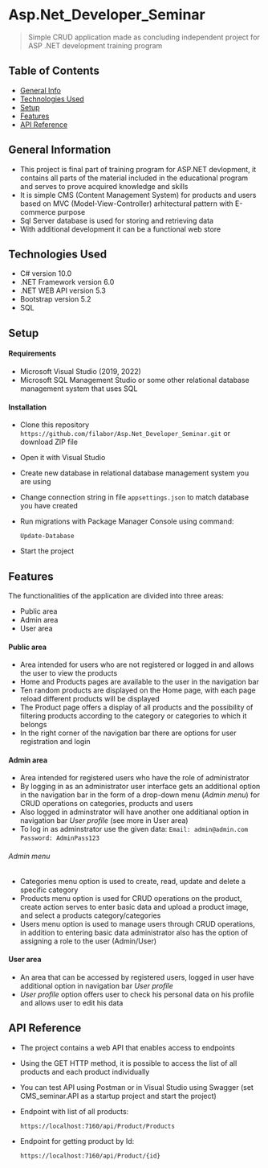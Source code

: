 # Asp.Net_Developer_Seminar
> Simple CRUD application made as concluding independent project for ASP .NET development training program

## Table of Contents
* [General Info](#general-information)
* [Technologies Used](#technologies-used)
* [Setup](#setup)
* [Features](#features)
* [API Reference](#api-reference)


## General Information
- This project is final part of training program for ASP.NET devlopment, it contains all parts of the material included in the educational program and serves to prove acquired knowledge and skills
- It is simple CMS (Content Management System) for products and users based on MVC (Model-View-Controller) arhitectural pattern with E-commerce purpose
- Sql Server database is used for storing and retrieving data
- With additional development it can be a functional web store

## Technologies Used
- C# version 10.0
- .NET Framework version 6.0
- .NET WEB API version 5.3
- Bootstrap version 5.2
- SQL


 ## Setup
 
 #### Requirements
 - Microsoft Visual Studio (2019, 2022)
 - Microsoft SQL Management Studio or some other relational database management system that uses SQL

 #### Installation
 - Clone this repository `https://github.com/filabor/Asp.Net_Developer_Seminar.git` or download ZIP file
 - Open it with Visual Studio
 - Create new database in relational database management system you are using
 - Change connection string in file `appsettings.json` to match database you have created
 - Run migrations with Package Manager Console using command:

   `Update-Database`
 - Start the project

 ## Features
 The functionalities of the application are divided into three areas: 
 - Public area
 - Admin area
 - User area
 
 #### Public area
 - Area intended for users who are not registered or logged in and allows the user to view the products
 - Home and Products pages are available to the user in the navigation bar
 - Ten random products are displayed on the Home page, with each page reload different products will be displayed
 - The Product page offers a display of all products and the possibility of filtering products according to the category or categories to which it belongs
 - In the right corner of the navigation bar there are options for user registration and login
 
 #### Admin area
 - Area intended for registered users who have the role of administrator
 - By logging in as an administrator user interface gets an additional option in the navigation bar in the form of a drop-down menu (*Admin menu*) for CRUD operations on categories, products and users
 - Also logged in adminstrator will have another one additianal option in navigation bar *User profile* (see more in User area)
 - To log in as adminstrator use the given data: `Email: admin@admin.com` `Password: AdminPass123`

###### *Admin menu*
 - Categories menu option is used to create, read, update and delete a specific category
 - Products menu option is used for CRUD operations on the product, create action serves to enter basic data and upload a product image, and select a products category/categories
 - Users menu option is used to manage users through CRUD operations, in addition to entering basic data administrator also has the option of assigning a role to the user (Admin/User)
 
 #### User area
 - An area that can be accessed by registered users, logged in user have additional option in navigation bar *User profile*
 - *User profile* option offers user to check his personal data on his profile and allows user to edit his data
 
 ## API Reference
 - The project contains a web API that enables access to endpoints
 - Using the GET HTTP method, it is possible to access the list of all products and each product individually
 - You can test API using Postman or in Visual Studio using Swagger (set CMS_seminar.API as a startup project and start the project)
 - Endpoint with list of all products:

   `https://localhost:7160/api/Product/Products`
 - Endpoint for getting product by Id:

   `https://localhost:7160/api/Product/{id}`
